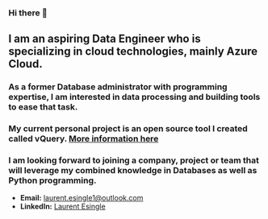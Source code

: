 ### Hi there 👋

## I am an aspiring Data Engineer who is specializing in cloud technologies, mainly Azure Cloud.

### As a former Database administrator with programming expertise, I am interested in data processing and building tools to ease that task.

### My current personal project is an open source tool I created called vQuery. [More information here](https://laurentesingle.github.io/vQuery/)

### I am looking forward to joining a company, project or team that will leverage my combined knowledge in Databases as well as Python programming.

- **Email:** laurent.esingle1@outlook.com
- **LinkedIn:** [Laurent Esingle](https://www.linkedin.com/in/laurent-esingle-7b9777137/)
